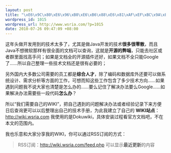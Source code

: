 ```yaml
--- 
layout: post
title: "\xE6\x9C\x80\xE6\x96\xB0\xE6\xB6\x88\xE6\x81\xAF\xEF\xBC\x9A\xE6\x9C\xAC\xE7\xAB\x99\xE7\x9A\x84WIKI\xE5\xBC\x80\xE9\x80\x9A\xE4\xBA\x86 wiki.wsria.com"
wordpress_id: 1015
wordpress_url: http://www.wsria.com/?p=1015
date: 2010-07-26 09:47:09 +08:00
---
```

这年头做开发用到的技术太多了，尤其是做Java开发的技术<strong>很多很零散</strong>，而且Java不想微软那样有很全面的文档可以查询，这就是<strong>开源的弊端</strong>，只能去社区或者群里面找高手问；如果是文档全的开源插件还好，如果文档不全只能Google了……所以自己整理一些技术文档还是很有必要的；

另外国内大多数公司需要的员工都是<strong>综合人才</strong>，除了编码和数据库外还要可以做系统设计、需求分析等方面的工作，可想而知这些工作包含了多少技术方向……如果遇到问题我不说大家也清楚是怎么办的……要么记住了解决办法要么Google……如果解决办法需要些一段代码<strong>怎么办</strong>？

所以“我们需要自己的WIKI”，把自己遇到的问题解决办法或者经验记录下来方便日后查询更可以以后整理出自己的技术手册，为此我建立了自己的
<strong>WIKI站点</strong>：<a title="咖啡兔的WIKI站点" href="http://wiki.wsria.com" target="_blank">http://wiki.wsria.com</a> 
我使用的是Dokuwiki，具体安装过程看官方文档吧，不在本文的范围内。

我也乐意和大家分享我的WIKI，你可以通过RSS订阅的方式：

<blockquote>
RSS订阅：<a href="http://wiki.wsria.com/feed.php">http://wiki.wsria.com/feed.php</a>
可以显示<strong>最近更新</strong>的内容</blockquote>


